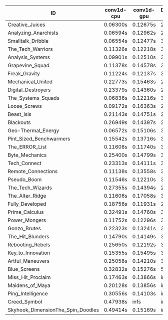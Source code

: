 |ID|conv1d-cpu|conv1d-gpu|DWSPConv2D-gpu|gemm-gpu|avg|
|-|-|-|-|-|-|
|Creative_Juices|0.06300s|0.12675s|2.95756s|1.78160s|1.23223s|
|Analyzing_Anarchists|0.06594s|0.12962s|2.94579s|1.88138s|1.25568s|
|Smalltalk_Dribble|0.06554s|0.12477s|3.01615s|1.84755s|1.26350s|
|The_Tech_Warriors|0.11326s|0.12218s|3.01264s|1.84940s|1.27437s|
|Analysis_Systems|0.09901s|0.12510s|3.11930s|1.76192s|1.27633s|
|Grapevine_Squad|0.11378s|0.14578s|3.02117s|1.86403s|1.28619s|
|Freak_Gravity|0.11224s|0.12137s|3.04036s|1.90050s|1.29362s|
|Mechanical_United|0.22773s|0.15463s|2.96952s|1.84489s|1.29920s|
|Digital_Destroyers|0.23379s|0.14360s|2.97363s|1.85515s|1.30154s|
|The_Systems_Squads|0.06836s|0.12216s|3.13873s|1.91344s|1.31067s|
|Loose_Screws|0.09172s|0.16363s|2.99764s|2.02625s|1.31981s|
|Beast_Isis|0.21143s|0.14751s|2.96586s|1.98958s|1.32859s|
|Blackouts|0.26949s|0.14397s|2.94399s|1.97842s|1.33397s|
|Geo-Thermal_Energy|0.06572s|0.15106s|3.20429s|1.93374s|1.33870s|
|Pint_Sized_Benchwarmers|0.15542s|0.13716s|3.18808s|1.92192s|1.35065s|
|The_ERROR_List|0.11608s|0.11740s|3.27535s|1.89596s|1.35120s|
|Byte_Mechanics|0.25400s|0.14799s|3.11951s|1.88645s|1.35198s|
|Tech_Connect|0.23313s|0.14111s|3.10525s|1.97222s|1.36293s|
|Remote_Connections|0.11138s|0.13558s|3.16422s|2.05426s|1.36636s|
|Pseudo_Boom|0.11546s|0.12210s|3.20378s|2.03610s|1.36936s|
|The_Tech_Wizards|0.27355s|0.14394s|2.95587s|2.16584s|1.38480s|
|The_Alter_Ridge|0.11606s|0.17058s|3.39534s|1.88886s|1.39271s|
|Fully_Developed|0.18756s|0.11931s|2.94915s|2.32948s|1.39637s|
|Prime_Calculus|0.32491s|0.14760s|3.17024s|1.98176s|1.40613s|
|Power_Mongers|0.11752s|0.12296s|3.38781s|2.03005s|1.41458s|
|Gonzo_Brutes|0.22323s|0.13241s|3.37392s|1.96662s|1.42405s|
|The_Hit_Blunders|0.14790s|0.14149s|3.10540s|2.65858s|1.51334s|
|Rebooting_Rebels|0.25650s|0.12192s|3.02624s|2.76500s|1.54242s|
|Key_to_Innovation|0.15355s|0.15495s|3.21375s|2.66344s|1.54642s|
|Artful_Maneuvers|0.25058s|0.14210s|3.87065s|2.72513s|1.74712s|
|Blue_Screens|0.32832s|0.15276s|5.11457s|2.55079s|2.03661s|
|Miss_Hit_Proclaim|0.17463s|0.13866s|infs|infs|infs|
|Maidens_of_Maya|0.20128s|0.13856s|infs|infs|infs|
|Ping_Intelligence|0.30556s|0.14103s|infs|4.65121s|infs|
|Creed_Symbol|0.47938s|infs|infs|4.53869s|infs|
|Skyhook_DimensionThe_Spin_Doodles|0.49414s|0.15169s|infs|infs|infs|
